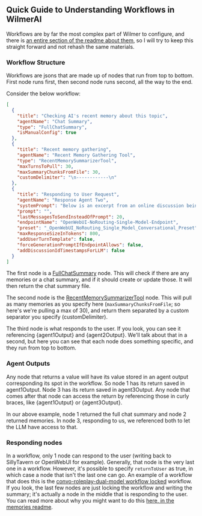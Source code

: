 ## Quick Guide to Understanding Workflows in WilmerAI

Workflows are by far the most complex part of Wilmer to configure, and there is [an entire section of the
readme about them](../../README.md#understanding-workflows), so I will try to keep this straight forward and
not rehash the same materials.

### Workflow Structure

Workflows are jsons that are made up of nodes that run from top to bottom. First node runs first, then second node
runs second, all the way to the end.

Consider the below workflow:

```json
[
  {
    "title": "Checking AI's recent memory about this topic",
    "agentName": "Chat Summary",
    "type": "FullChatSummary",
    "isManualConfig": true
  },
  {
    "title": "Recent memory gathering",
    "agentName": "Recent Memory Gathering Tool",
    "type": "RecentMemorySummarizerTool",
    "maxTurnsToPull": 30,
    "maxSummaryChunksFromFile": 30,
    "customDelimiter": "\n------------\n"
  },
  {
    "title": "Responding to User Request",
    "agentName": "Response Agent Two",
    "systemPrompt": "Below is an excerpt from an online discussion being conducted in a chat program between a user and an AI.\nDetailed instructions about the discussion can be found in brackets below:\n[\n{chat_system_prompt}\n]\nThe entire conversation up to this point may have been summarized; if so, then that summary can be found in brackets below:\n[\n{agent1Output}\n]\nAlong with the rolling summary of the conversation, the AI also generates 'memories' of key and pertinent information found through the conversation as it progresses. These 'memories' may span the entire chat, or if the chat is too long may only cover part of the discussion. The 'memories' can be found below:\n[\n{agent2Output}\n]\nGiven this information, please continue the conversation below.",
    "prompt": "",
    "lastMessagesToSendInsteadOfPrompt": 20,
    "endpointName": "OpenWebUI-NoRouting-Single-Model-Endpoint",
    "preset": "_OpenWebUI_NoRouting_Single_Model_Conversational_Preset",
    "maxResponseSizeInTokens": 800,
    "addUserTurnTemplate": false,
    "forceGenerationPromptIfEndpointAllows": false,
    "addDiscussionIdTimestampsForLLM": false
  }
]
```

The first node is a [FullChatSummary](../../README.md#full-chat-summary-node) node. This will check if there are
any memories or a chat summary, and if it should create or update those. It will then return the chat summary file.

The second node is the [RecentMemorySummarizerTool](../../README.md#recent-memory-summarizer-tool) node. This will pull
as many memories as you specify here (`maxSummaryChunksFromFile`; so here's we're pulling a max of 30), and return them
separated by a custom separator you specify (customDelimiter).

The third node is what responds to the user. If you look, you can see it referencing {agent1Output} and {agent2Output}.
We'll talk about that in a second, but here you can see that each node does something specific, and they run from top
to bottom.

### Agent Outputs

Any node that returns a value will have its value stored in an agent output corresponding its spot in the workflow. So
node 1 has its return saved in agent1Output. Node 3 has its return saved in agent3Output. Any node that comes after that
node can access the return by referencing those in curly braces, like {agent1Output} or {agent3Output}.

In our above example, node 1 returned the full chat summary and node 2 returned memories. In node 3, responding to us,
we referenced both to let the LLM have access to that.

### Responding nodes

In a workflow, only 1 node can respond to the user (writing back to SillyTavern or OpenWebUI for example). Generally,
that node is the very last one in a workflow. However, it's possible to specify `returnToUser` as true, in which case
a node that isn't the last one can go. An example of a workflow that does this is the [convo-roleplay-dual-model
workflow locked](../../Public/Configs/Workflows/convo-roleplay-dual-model/FullCustomWorkflow-ChatSummary-WorkflowLocked.json)
workflow. If you look, the last few nodes are just locking the workflow and writing the summary; it's actually a node
in the middle that is responding to the user. You can read more about why you might want to do
this [here, in the memories
readme](Memories.md#why-do-some-nodes-make-memories-and-some-nodes-just-pull-them).

